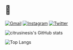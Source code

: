 # 🍋
[![Gmail](https://img.shields.io/badge/Gmail-d14836?style=for-the-badge&logo=Gmail&logoColor=white&link=jihojiho2003@gmail.com)](mailto:jihojiho2003@gmail.com)
[![Instagram](https://img.shields.io/badge/Instagram-%23E4405F.svg?style=for-the-badge&logo=Instagram&logoColor=white)](https://www.instagram.com/citrusinesis/)
[![Twitter](https://img.shields.io/badge/Twitter-%231DA1F2.svg?style=for-the-badge&logo=Twitter&logoColor=white)](https://twitter.com/citrusinesis)

![citrusinesis's GitHub stats](https://github-readme-stats.vercel.app/api?username=citrusinesis&show_icons=true&theme=transparent)

![Top Langs](https://github-readme-stats.vercel.app/api/top-langs/?username=citrusinesis&theme=transparent&layout=compact)
